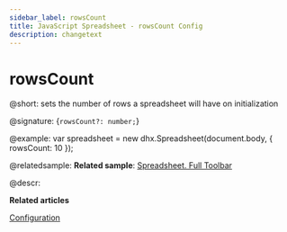 ```yaml
---
sidebar_label: rowsCount
title: JavaScript Spreadsheet - rowsCount Config
description: changetext
---
```


# rowsCount

@short: sets the number of rows a spreadsheet will have on initialization

@signature: {`rowsCount?: number;`}

@example:
var spreadsheet = new dhx.Spreadsheet(document.body, {
	rowsCount: 10
});

@relatedsample:
**Related sample**: [Spreadsheet. Full Toolbar](https://snippet.dhtmlx.com/kpm017nx)

@descr:

**Related articles**

[Configuration](configuration.md#number-of-rows-and-columns)
